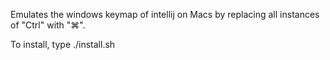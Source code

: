 Emulates the windows keymap of intellij on Macs by replacing all instances of "Ctrl" with "⌘".

To install, type ./install.sh
